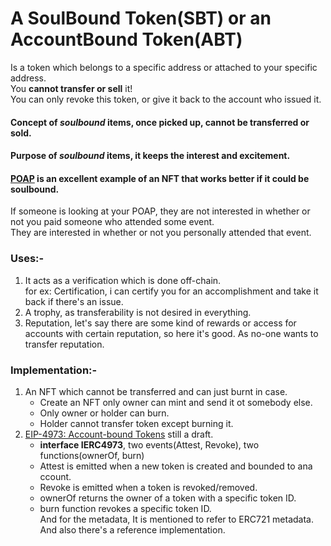 # A SoulBound Token(SBT) or an AccountBound Token(ABT)  
Is a token which belongs to a specific address or attached to your specific address.  
You **cannot transfer or sell** it!  
You can only revoke this token, or give it back to the account who issued it.  

#### Concept of *soulbound* items, once picked up, cannot be transferred or sold.
#### Purpose of *soulbound* items, it keeps the interest and excitement. 
#### [POAP](https://poap.xyz/) is an excellent example of an NFT that works better if it could be soulbound.  
If someone is looking at your POAP, they are not interested in whether or not you paid someone who attended some event.  
They are interested in whether or not you personally attended that event.

### Uses:-
1. It acts as a verification which is done off-chain.  
for ex: Certification, i can certify you for an accomplishment and take it back if there's an issue.
2. A trophy, as transferability is not desired in everything.
3. Reputation, let's say there are some kind of rewards or access for accounts with certain reputation, so here it's good. As no-one wants to transfer reputation.  

### Implementation:-
1. An NFT which cannot be transferred and can just burnt in case.
    * Create an NFT only owner can mint and send it ot somebody else.
    * Only owner or holder can burn.
    * Holder cannot transfer token except burning it.
2. [EIP-4973: Account-bound Tokens](https://eips.ethereum.org/EIPS/eip-4973) still a draft.
    * **interface IERC4973**, two events(Attest, Revoke), two functions(ownerOf, burn)
    * Attest is emitted when a new token is created and bounded to ana ccount.
    * Revoke is emitted when a token is revoked/removed.
    * ownerOf returns the owner of a token with a specific token ID.
    * burn function revokes a specific token ID.  
And for the metadata, It is mentioned to refer to ERC721 metadata.  
And also there's a reference implementation.